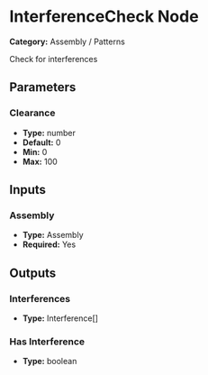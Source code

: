 
# InterferenceCheck Node

**Category:** Assembly / Patterns

Check for interferences

## Parameters


### Clearance
- **Type:** number
- **Default:** 0
- **Min:** 0
- **Max:** 100



## Inputs


### Assembly
- **Type:** Assembly
- **Required:** Yes



## Outputs


### Interferences
- **Type:** Interference[]



### Has Interference
- **Type:** boolean




